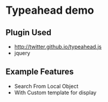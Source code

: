 # Typeahead demo

## Plugin Used

* http://twitter.github.io/typeahead.js
* jquery

## Example Features

* Search From Local Object
* With Custom template for display
